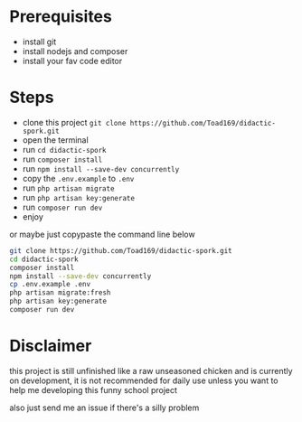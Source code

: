 # Prerequisites

- install git
- install nodejs and composer
- install your fav code editor

# Steps

- clone this project `git clone https://github.com/Toad169/didactic-spork.git`
- open the terminal 
- run `cd didactic-spork`
- run `composer install`
- run `npm install --save-dev concurrently`
- copy the `.env.example` to `.env`
- run `php artisan migrate`
- run `php artisan key:generate`
- run `composer run dev`
- enjoy

or maybe just copypaste the command line below

``` bash
git clone https://github.com/Toad169/didactic-spork.git
cd didactic-spork
composer install
npm install --save-dev concurrently
cp .env.example .env
php artisan migrate:fresh
php artisan key:generate
composer run dev
```

# Disclaimer

this project is still unfinished like a raw unseasoned chicken and is currently on development, it is not recommended for daily use unless you want to help me developing this funny school project

also just send me an issue if there's a silly problem

